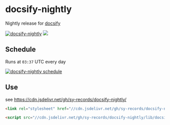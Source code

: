 # docsify-nightly

Nightly release for [docsify](https://github.com/docsifyjs/docsify/)

[![docsify-nightly](https://github.com/sy-records/docsify-nightly/workflows/docsify-nightly/badge.svg)](https://github.com/sy-records/docsify-nightly/actions) [![](https://data.jsdelivr.com/v1/package/gh/sy-records/docsify-nightly/badge)](https://www.jsdelivr.com/package/gh/sy-records/docsify-nightly)

## Schedule

Runs at `03:37` UTC every day

[![docsify-nightly schedule](https://github.com/sy-records/docsify-nightly/workflows/docsify-nightly/badge.svg?event=schedule)](https://github.com/sy-records/docsify-nightly/actions?query=event%3Aschedule)

## Use

see https://cdn.jsdelivr.net/gh/sy-records/docsify-nightly/

```html
<link rel="stylesheet" href="//cdn.jsdelivr.net/gh/sy-records/docsify-nightly/lib/themes/vue.css" />

<script src="//cdn.jsdelivr.net/gh/sy-records/docsify-nightly/lib/docsify.min.js"></script>
```
